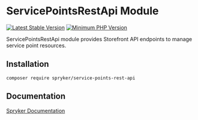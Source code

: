 # ServicePointsRestApi Module
[![Latest Stable Version](https://poser.pugx.org/spryker/service-points-rest-api/v/stable.svg)](https://packagist.org/packages/spryker/service-points-rest-api)
[![Minimum PHP Version](https://img.shields.io/badge/php-%3E%3D%208.1-8892BF.svg)](https://php.net/)

ServicePointsRestApi module provides Storefront API endpoints to manage service point resources.

## Installation

```
composer require spryker/service-points-rest-api
```

## Documentation

[Spryker Documentation](https://docs.spryker.com)
